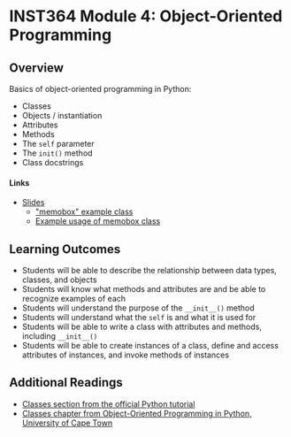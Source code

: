# INST364 Module 4: Object-Oriented Programming #

## Overview ##
Basics of object-oriented programming in Python:
- Classes
- Objects / instantiation
- Attributes
- Methods
- The `self` parameter
- The `init()` method
- Class docstrings

#### Links ####
- [Slides](https://github.com/jnguye79/Python/blob/main/INST326/mod04/slides.adoc)
  - ["memobox" example class](https://umd-ischool-inst326.github.io/inst326-public/modules/module04/memobox.py)
  - [Example usage of memobox class](https://umd-ischool-inst326.github.io/inst326-public/modules/module04/memobox_demo.py)


## Learning Outcomes ##
- Students will be able to describe the relationship between data types, classes, and objects
- Students will know what methods and attributes are and be able to recognize examples of each
- Students will understand the purpose of the `__init__()` method
- Students will understand what the `self` is and what it is used for
- Students will be able to write a class with attributes and methods, including `__init__()`
- Students will be able to create instances of a class, define and access attributes of instances, and invoke methods of instances

## Additional Readings ##
- [Classes section from the official Python tutorial](https://docs.python.org/3/tutorial/classes.html)
- [Classes chapter from Object-Oriented Programming in Python, University of Cape Town](https://python-textbok.readthedocs.io/en/1.0/Classes.html)
